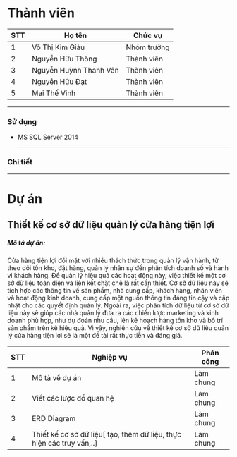 # Thành viên

| STT | Họ tên                       | Chức vụ     |
|-----|------------------------------|-------------|
| 1   | Võ Thị Kim Giàu              | Nhóm trưởng |
| 2   | Nguyễn Hữu Thông             | Thành viên  |
| 3   | Nguyễn Huỳnh Thanh Vân       | Thành viên  |
| 4   | Nguyễn Hữu Đạt               | Thành viên  |
| 5   | Mai Thế Vinh                 | Thành viên  |

-----------------------------------------------
### Sử dụng
- MS SQL Server 2014
 
  -----------------------------------------------
### Chi tiết

-----------------------------------------------
# Dự án

## Thiết kế cơ sở dữ liệu quản lý cửa hàng tiện lợi
<h5>Mô tả dự án: </h5>
<p>Cửa hàng tiện lợi đối mặt với nhiều thách thức trong quản lý vận hành, từ theo dõi tồn kho, đặt hàng, quản lý nhân sự đến phân tích doanh số và hành vi khách hàng. Để quản lý hiệu quả các hoạt động này, việc thiết kế một cơ sở dữ liệu toàn diện và liên kết chặt chẽ là rất cần thiết. Cơ sở dữ liệu này sẽ tích hợp các thông tin về sản phẩm, nhà cung cấp, khách hàng, nhân viên và hoạt động kinh doanh, cung cấp một nguồn thông tin đáng tin cậy và cập nhật cho các quyết định quản lý. Ngoài ra, việc phân tích dữ liệu từ cơ sở dữ liệu này sẽ giúp các nhà quản lý đưa ra các chiến lược marketing và kinh doanh phù hợp, như dự đoán nhu cầu, lên kế hoạch hàng tồn kho và bố trí sản phẩm trên kệ hiệu quả. Vì vậy, nghiên cứu về thiết kế cơ sở dữ liệu quản lý cửa hàng tiện lợi sẽ là một đề tài rất thực tiễn và đáng giá.</p>

| STT | Nghiệp vụ                                                                 | Phân công                |
|-----|---------------------------------------------------------------------------|--------------------------|
| 1   | Mô tả về dự án                                                            |        Làm chung         |
| 2   | Viết các lược đồ quan hệ                                                  |        Làm chung         |
| 3   | ERD Diagram                                                               |        Làm chung         |
| 4   | Thiết kế cơ sở dữ liệu[ tạo, thêm dữ liệu, thực hiện các truy vấn,..]     |        Làm chung         |

